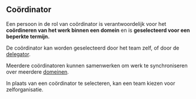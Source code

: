 ## Coördinator

<summary>
Een persoon in de rol van coördinator is verantwoordelijk voor het <strong>coördineren van het werk binnen een domein</strong> en is <strong>geselecteerd voor een beperkte termijn.</strong>
</summary>

De coördinator kan worden geselecteerd door het team zelf, of door de [delegator](glossary:delegator).

Meerdere coördinatoren kunnen samenwerken om werk te synchroniseren over meerdere [domeinen](glossary:domain).

In plaats van een coördinator te selecteren, kan een team kiezen voor zelforganisatie.